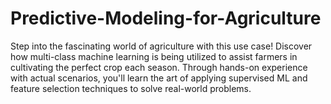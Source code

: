 # Predictive-Modeling-for-Agriculture
Step into the fascinating world of agriculture with this use case! Discover how multi-class machine learning is being utilized to assist farmers in cultivating the perfect crop each season. Through hands-on experience with actual scenarios, you'll learn the art of applying supervised ML and feature selection techniques to solve real-world problems.
